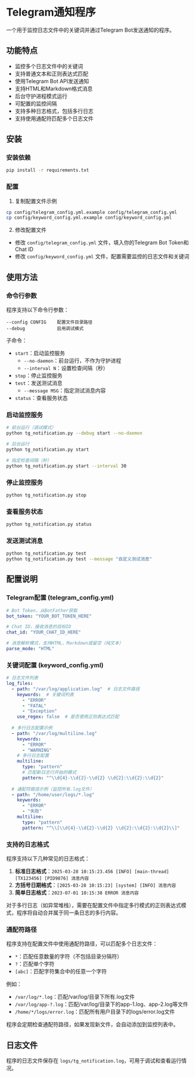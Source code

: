 # Telegram通知程序

一个用于监控日志文件中的关键词并通过Telegram Bot发送通知的程序。

## 功能特点

- 监控多个日志文件中的关键词
- 支持普通文本和正则表达式匹配
- 使用Telegram Bot API发送通知
- 支持HTML和Markdown格式消息
- 后台守护进程模式运行
- 可配置的监控间隔
- 支持多种日志格式，包括多行日志
- 支持使用通配符匹配多个日志文件

## 安装

### 安装依赖

```bash
pip install -r requirements.txt
```

### 配置

1. 复制配置文件示例

```bash
cp config/telegram_config.yml.example config/telegram_config.yml
cp config/keyword_config.yml.example config/keyword_config.yml
```

2. 修改配置文件

- 修改 `config/telegram_config.yml` 文件，填入你的Telegram Bot Token和Chat ID
- 修改 `config/keyword_config.yml` 文件，配置需要监控的日志文件和关键词

## 使用方法

### 命令行参数

程序支持以下命令行参数：

```
--config CONFIG    配置文件目录路径
--debug            启用调试模式
```

子命令：

- `start`：启动监控服务
  - `--no-daemon`：前台运行，不作为守护进程
  - `--interval N`：设置检查间隔（秒）
- `stop`：停止监控服务
- `test`：发送测试消息
  - `--message MSG`：指定测试消息内容
- `status`：查看服务状态

### 启动监控服务

```bash
# 前台运行（调试模式）
python tg_notification.py --debug start --no-daemon

# 后台运行
python tg_notification.py start

# 指定检查间隔（秒）
python tg_notification.py start --interval 30
```

### 停止监控服务

```bash
python tg_notification.py stop
```

### 查看服务状态

```bash
python tg_notification.py status
```

### 发送测试消息

```bash
python tg_notification.py test
python tg_notification.py test --message "自定义测试消息"
```

## 配置说明

### Telegram配置 (telegram_config.yml)

```yaml
# Bot Token，从BotFather获取
bot_token: "YOUR_BOT_TOKEN_HERE"

# Chat ID，接收消息的目标ID
chat_id: "YOUR_CHAT_ID_HERE"

# 消息解析模式，支持HTML、Markdown或留空（纯文本）
parse_mode: "HTML"
```

### 关键词配置 (keyword_config.yml)

```yaml
# 日志文件列表
log_files:
  - path: "/var/log/application.log"  # 日志文件路径
    keywords:  # 关键词列表
      - "ERROR"
      - "FATAL"
      - "Exception"
    use_regex: false  # 是否使用正则表达式匹配
    
  # 多行日志配置示例
  - path: "/var/log/multiline.log"
    keywords:
      - "ERROR"
      - "WARNING"
    # 多行日志配置
    multiline:
      type: "pattern"
      # 匹配新日志行开始的模式
      pattern: "^\\d{4}-\\d{2}-\\d{2} \\d{2}:\\d{2}:\\d{2}"
      
  # 通配符路径示例（监控所有.log文件）
  - path: "/home/user/logs/*.log"
    keywords:
      - "ERROR"
      - "失败"
    multiline:
      type: "pattern"
      pattern: "^\\[\\d{4}-\\d{2}-\\d{2} \\d{2}:\\d{2}:\\d{2}\\]"
```

### 支持的日志格式

程序支持以下几种常见的日志格式：

1. **标准日志格式**：`2025-03-28 10:15:23.456 [INFO] [main-thread] [TX123456] [PID9876] 消息内容`
2. **方括号日期格式**：`[2025-03-28 10:15:23] [system] [INFO] 消息内容`
3. **简单日志格式**：`2023-07-01 10:15:38 ERROR 消息内容`

对于多行日志（如异常堆栈），需要在配置文件中指定多行模式的正则表达式模式，程序将自动合并属于同一条日志的多行内容。

### 通配符路径

程序支持在配置文件中使用通配符路径，可以匹配多个日志文件：

- `*`：匹配任意数量的字符（不包括目录分隔符）
- `?`：匹配单个字符
- `[abc]`：匹配字符集合中的任意一个字符

例如：
- `/var/log/*.log`：匹配/var/log/目录下所有.log文件
- `/var/log/app-?.log`：匹配/var/log/目录下的app-1.log、app-2.log等文件
- `/home/*/logs/error.log`：匹配所有用户目录下的logs/error.log文件

程序会定期检查通配符路径，如果发现新文件，会自动添加到监控列表中。

## 日志文件

程序的日志文件保存在 `logs/tg_notification.log`，可用于调试和查看运行情况。
